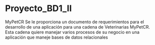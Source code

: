 # Proyecto_BD1_II
MyPetCR
  Se le proporciona un documento de requerimientos para el desarrollo de una aplicación
  para una cadena de Veterinarias MyPetCR. Esta cadena quiere manejar varios procesos de su
  negocio en una aplicación que maneje bases de datos relacionales
